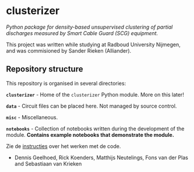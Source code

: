 # clusterizer

*Python package for density-based unsupervised clustering of partial discharges measured by Smart Cable Guard (SCG) equipment.*

This project was written while studying at Radboud University Nijmegen, and was commisioned by Sander Rieken (Alliander).


## Repository structure
This repository is organised in several directories:

**`clusterizer`** - Home of the `clusterizer` Python module. More on this later!

**`data`** - Circuit files can be placed here. Not managed by source control.

**`misc`** - Miscellaneous.

**`notebooks`** - Collection of notebooks written during the development of the module. **Contains example notebooks that demonstrate the module.**


Zie de [instructies](setup%20instructions.md) over het werken met de code.

- Dennis Geelhoed, Rick Koenders, Matthijs Neutelings, Fons van der Plas and Sebastiaan van Krieken
